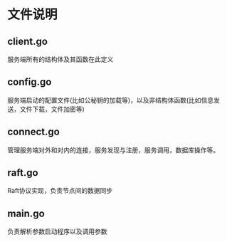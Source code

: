 # 文件说明

## client.go
服务端所有的结构体及其函数在此定义
## config.go
服务端启动的配置文件(比如公秘钥的加载等)，以及非结构体函数(比如信息发送，文件下载，文件加密等)
## connect.go
管理服务端对外和对内的连接，服务发现与注册，服务调用，数据库操作等。
## raft.go
Raft协议实现，负责节点间的数据同步
## main.go
负责解析参数启动程序以及调用参数